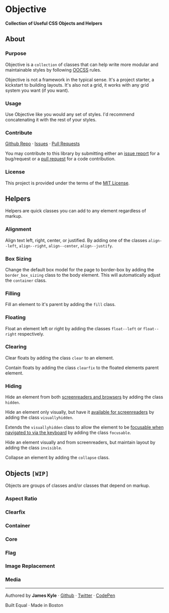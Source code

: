 # Objective

**Collection of Useful CSS Objects and Helpers**

## About

### Purpose

Objective is a `collection` of classes that can help write more modular and maintainable styles by following [OOCSS](http://coding.smashingmagazine.com/2011/12/12/an-introduction-to-object-oriented-css-oocss/) rules.

Objective is not a framework in the typical sense. It's a project starter, a kickstart to building layouts. It's also not a grid, it works with any grid system you want (if you want).

### Usage

Use Objective like you would any set of styles. I'd recommend concatenating it with the rest of your styles.

### Contribute

[Github Repo](https://github.com/thejameskyle/objective/) · [Issues](https://github.com/thejameskyle/objective/issues) · [Pull Requests](https://github.com/thejameskyle/objective/pulls)

You may contribute to this library by submitting either an [issue report](https://github.com/thejameskyle/objective/issues) for a bug/request or a [pull request](https://github.com/thejameskyle/objective/pulls) for a code contribution.

### License

This project is provided under the terms of the [MIT License](LICENSE.md).



## Helpers

Helpers are quick classes you can add to any element regardless of markup.

### Alignment

Align text left, right, center, or justified. By adding one of the classes `align--left`, `align--right`,  `align--center`, `align--justify`.

### Box Sizing

Change the default box model for the page to border-box by adding the `border_box_sizing` class to the body element. This will automatically adjust the `container` class.

### Filling

Fill an element to it's parent by adding the `fill` class.

### Floating

Float an element left or right by adding the classes `float--left` or `float--right` respectively.

### Clearing

Clear floats by adding the class `clear` to an element.

Contain floats by adding the class `clearfix` to the floated elements parent element.

### Hiding

Hide an element from both [screenreaders and browsers](http://h5bp.com/u) by adding the class `hidden`.

Hide an element only visually, but have it [available for screenreaders](http://h5bp.com/v) by adding the class `visuallyhidden`.

Extends the `visuallyhidden` class to allow the element to be [focusable when navigated to via the keyboard](http://h5bp.com/p) by adding the class `focusable`.

Hide an element visually and from screenreaders, but maintain layout by adding the class `invisible`.

Collapse an element by adding the `collapse` class.

## Objects `[WIP]`

Objects are groups of classes and/or classes that depend on markup.

### Aspect Ratio

### Clearfix

### Container

### Core

### Flag

### Image Replacement

### Media

---

Authored by **James Kyle** · [Github](http://github.com/thejameskyle) · [Twitter](http://twitter.com/thejameskyle) · [CodePen](http://codepen.io/thejameskyle)

Built Equal · Made in Boston
